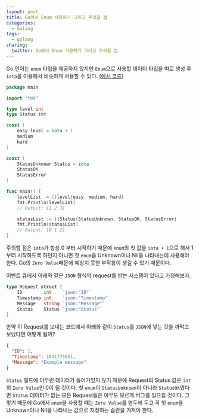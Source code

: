 ```yaml
---
layout: post
title: Go에서 Enum 사용하기 그리고 주의할 점
categories:
  - Golang
tags:
  - golang
sharing:
  twitter: Go에서 Enum 사용하기 그리고 주의할 점
---
```


Go 언어는 `enum` 타입을 제공하지 않지만 `Enum`으로 사용할 데이터 타입을 따로 생성 후 `iota`를 이용해서 비슷하게 사용할 수 있다. [(예시 코드)](https://go.dev/play/p/5C0w6YGPyys)

```go
package main

import "fmt"

type level int
type Status int

const (
	easy level = iota + 1
	medium
	hard
)

const (
	StatusUnknown Status = iota
	StatusOK
	StatusError
)

func main() {
	levelList := []level{easy, medium, hard}
	fmt.Println(levelList)
	// Output: [1 2 3]

	statusList := []Status{StatusUnknown, StatusOK, StatusError}
	fmt.Println(statusList)
	// Output: [0 1 2]
}
```

주의할 점은 `iota`가 항상 0 부터 시작하기 때문에 `enum`의 첫 값을 `iota + 1`으로 해서 1 부터 시작하도록 하던지 아니면 첫 `enum`을 Unknown이나 Nil을 나타내는데 사용해야 한다. Go의 `Zero Value`때문에 예상치 못한 부작용이 생길 수 있기 때문이다.

이벤트 큐에서 아래와 같은 `JSON` 형식의 request를 받는 시스템이 있다고 가정해보자.

```go
type Request struct {
	ID        int    `json:"ID"`
	Timestamp int    `json:"Timestamp"`
	Message   string `json:"Message"`
	Status    Status `json:"Status"`
}
```

만약 이 Request를 보내는 코드에서 아래와 같이 `Status`를 `JSON`에 넣는 것을 까먹고 보냈다면 어떻게 될까?

```json
{
  "ID": 1,
  "Timestamp": 1641775651,
  "Message": "Example message"
}
```

`Status` 필드에 아무런 데이터가 들어가있지 않기 때문에 Request의 Status 값은 `int`의 `Zero Value`인 0이 될 것이다. 첫 `enum`이 `StatusUnknown`이 아니라 `StatusOK`였다면 `Status` 데이터가 없는 모든 Request들은 아무도 모르게 버그를 일으킬 것이다. 그렇기 때문에 Go에서 `enum`을 사용할 때는 `Zero Value`를 염두에 두고 꼭 첫 `enum`을 Unknown이나 Nil을 나타내는 값으로 지정하는 습관을 가져야 한다.
